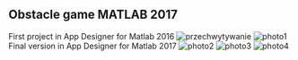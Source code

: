 ## Obstacle game MATLAB 2017

First project in App Designer for Matlab 2016 
![przechwytywanie](https://user-images.githubusercontent.com/30668073/45954142-821ed780-c00c-11e8-8174-fd1d36b6cd5d.PNG)
![photo1](https://user-images.githubusercontent.com/30668073/45952237-9f50a780-c006-11e8-86d6-ea1bae26d19e.jpg)
Final version in App Designer for Matlab 2017
![photo2](https://user-images.githubusercontent.com/30668073/45952273-bb544900-c006-11e8-8ad6-7040b10d0089.jpg)
![photo3](https://user-images.githubusercontent.com/30668073/45952299-d1620980-c006-11e8-8af5-360c6d7fb97a.jpg)
![photo4](https://user-images.githubusercontent.com/30668073/45952321-ee96d800-c006-11e8-8171-9d1789071a82.jpg)
